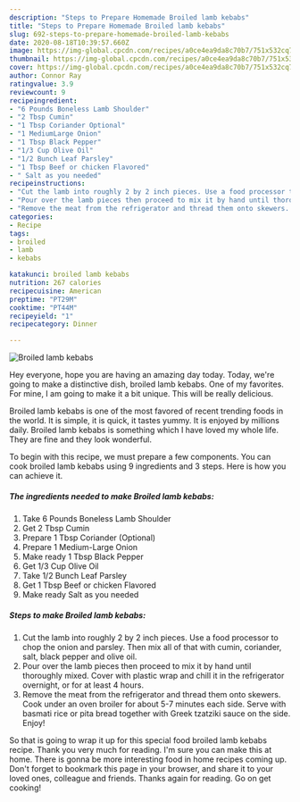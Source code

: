 ```yaml
---
description: "Steps to Prepare Homemade Broiled lamb kebabs"
title: "Steps to Prepare Homemade Broiled lamb kebabs"
slug: 692-steps-to-prepare-homemade-broiled-lamb-kebabs
date: 2020-08-18T10:39:57.660Z
image: https://img-global.cpcdn.com/recipes/a0ce4ea9da8c70b7/751x532cq70/broiled-lamb-kebabs-recipe-main-photo.jpg
thumbnail: https://img-global.cpcdn.com/recipes/a0ce4ea9da8c70b7/751x532cq70/broiled-lamb-kebabs-recipe-main-photo.jpg
cover: https://img-global.cpcdn.com/recipes/a0ce4ea9da8c70b7/751x532cq70/broiled-lamb-kebabs-recipe-main-photo.jpg
author: Connor Ray
ratingvalue: 3.9
reviewcount: 9
recipeingredient:
- "6 Pounds Boneless Lamb Shoulder"
- "2 Tbsp Cumin"
- "1 Tbsp Coriander Optional"
- "1 MediumLarge Onion"
- "1 Tbsp Black Pepper"
- "1/3 Cup Olive Oil"
- "1/2 Bunch Leaf Parsley"
- "1 Tbsp Beef or chicken Flavored"
- " Salt as you needed"
recipeinstructions:
- "Cut the lamb into roughly 2 by 2 inch pieces. Use a food processor to chop the onion and parsley. Then mix all of that with cumin, coriander, salt, black pepper and olive oil."
- "Pour over the lamb pieces then proceed to mix it by hand until thoroughly mixed. Cover with plastic wrap and chill it in the refrigerator overnight, or for at least 4 hours."
- "Remove the meat from the refrigerator and thread them onto skewers. Cook under an oven broiler for about 5-7 minutes each side. Serve with basmati rice or pita bread together with Greek tzatziki sauce on the side. Enjoy!"
categories:
- Recipe
tags:
- broiled
- lamb
- kebabs

katakunci: broiled lamb kebabs 
nutrition: 267 calories
recipecuisine: American
preptime: "PT29M"
cooktime: "PT44M"
recipeyield: "1"
recipecategory: Dinner

---
```



![Broiled lamb kebabs](https://img-global.cpcdn.com/recipes/a0ce4ea9da8c70b7/751x532cq70/broiled-lamb-kebabs-recipe-main-photo.jpg)

Hey everyone, hope you are having an amazing day today. Today, we're going to make a distinctive dish, broiled lamb kebabs. One of my favorites. For mine, I am going to make it a bit unique. This will be really delicious.



Broiled lamb kebabs is one of the most favored of recent trending foods in the world. It is simple, it is quick, it tastes yummy. It is enjoyed by millions daily. Broiled lamb kebabs is something which I have loved my whole life. They are fine and they look wonderful.


To begin with this recipe, we must prepare a few components. You can cook broiled lamb kebabs using 9 ingredients and 3 steps. Here is how you can achieve it.

<!--inarticleads1-->

##### The ingredients needed to make Broiled lamb kebabs:

1. Take 6 Pounds Boneless Lamb Shoulder
1. Get 2 Tbsp Cumin
1. Prepare 1 Tbsp Coriander (Optional)
1. Prepare 1 Medium-Large Onion
1. Make ready 1 Tbsp Black Pepper
1. Get 1/3 Cup Olive Oil
1. Take 1/2 Bunch Leaf Parsley
1. Get 1 Tbsp Beef or chicken Flavored
1. Make ready  Salt as you needed




<!--inarticleads2-->

##### Steps to make Broiled lamb kebabs:

1. Cut the lamb into roughly 2 by 2 inch pieces. Use a food processor to chop the onion and parsley. Then mix all of that with cumin, coriander, salt, black pepper and olive oil.
1. Pour over the lamb pieces then proceed to mix it by hand until thoroughly mixed. Cover with plastic wrap and chill it in the refrigerator overnight, or for at least 4 hours.
1. Remove the meat from the refrigerator and thread them onto skewers. Cook under an oven broiler for about 5-7 minutes each side. Serve with basmati rice or pita bread together with Greek tzatziki sauce on the side. Enjoy!




So that is going to wrap it up for this special food broiled lamb kebabs recipe. Thank you very much for reading. I'm sure you can make this at home. There is gonna be more interesting food in home recipes coming up. Don't forget to bookmark this page in your browser, and share it to your loved ones, colleague and friends. Thanks again for reading. Go on get cooking!
